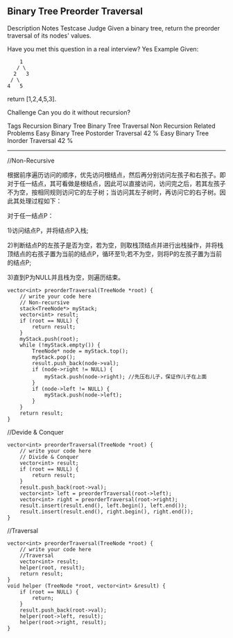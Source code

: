 ## Binary Tree Preorder Traversal  ##

 Description
 Notes
 Testcase
 Judge
Given a binary tree, return the preorder traversal of its nodes' values.

Have you met this question in a real interview? Yes
Example
Given:

	    1
	   / \
	  2   3
	 / \
	4   5
return [1,2,4,5,3].

Challenge 
Can you do it without recursion?

Tags 
Recursion Binary Tree Binary Tree Traversal Non Recursion
Related Problems 
Easy Binary Tree Postorder Traversal 42 %
Easy Binary Tree Inorder Traversal 42 %

----------
//Non-Recursive

根据前序遍历访问的顺序，优先访问根结点，然后再分别访问左孩子和右孩子。即对于任一结点，其可看做是根结点，因此可以直接访问，访问完之后，若其左孩子不为空，按相同规则访问它的左子树；当访问其左子树时，再访问它的右子树。因此其处理过程如下：

对于任一结点P：

1)访问结点P，并将结点P入栈;

2)判断结点P的左孩子是否为空，若为空，则取栈顶结点并进行出栈操作，并将栈顶结点的右孩子置为当前的结点P，循环至1);若不为空，则将P的左孩子置为当前的结点P;

3)直到P为NULL并且栈为空，则遍历结束。
	
	vector<int> preorderTraversal(TreeNode *root) {
	    // write your code here
	    // Non-recursive
	    stack<TreeNode*> myStack;
	    vector<int> result;
	    if (root == NULL) {
	        return result;
	    }
	    myStack.push(root);
	    while (!myStack.empty()) {
	        TreeNode* node = myStack.top();
	        myStack.pop();
	        result.push_back(node->val);
	        if (node->right != NULL) {
	            myStack.push(node->right); //先压右儿子，保证作儿子在上面
	        }
	        if (node->left != NULL) {
	            myStack.push(node->left);
	        }
	    }
	    return result;
	}
//Devide & Conquer

	vector<int> preorderTraversal(TreeNode *root) {
	    // write your code here
	    // Divide & Conquer
	    vector<int> result;
	    if (root == NULL) {
	        return result;
	    }
	    result.push_back(root->val);
	    vector<int> left = preorderTraversal(root->left);
	    vector<int> right = preorderTraversal(root->right);
	    result.insert(result.end(), left.begin(), left.end());
	    result.insert(result.end(), right.begin(), right.end());
	}
//Traversal

	vector<int> preorderTraversal(TreeNode *root) {
	    // write your code here
	    //Traversal
	    vector<int> result;
	    helper(root, result);
	    return result;
	}
	void helper (TreeNode *root, vector<int> &result) {
	    if (root == NULL) {
	        return;
	    }
	    result.push_back(root->val);
	    helper(root->left, result);
	    helper(root->right, result);
	}